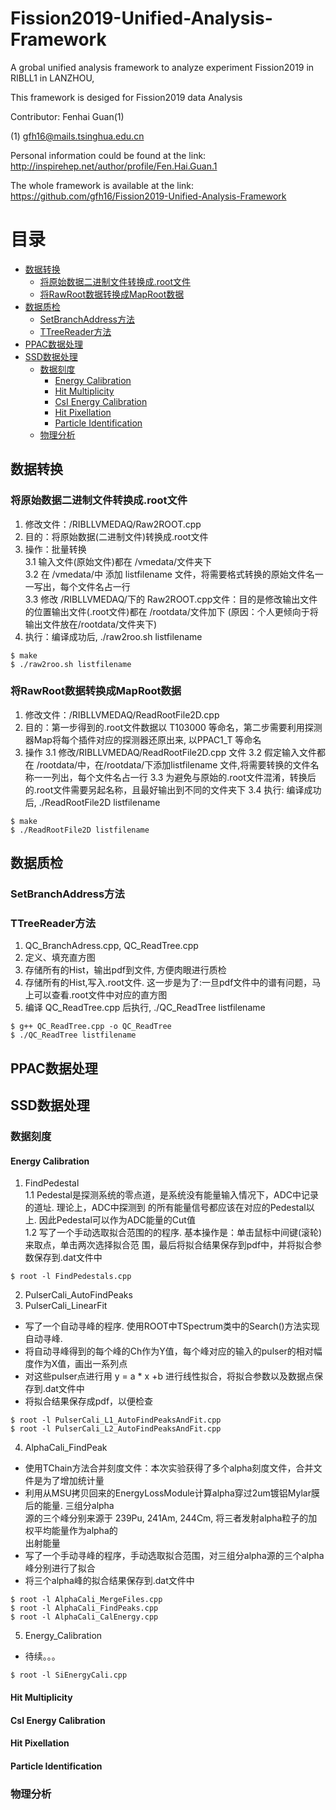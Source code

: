 
# Fission2019-Unified-Analysis-Framework
A grobal unified analysis framework to analyze experiment Fission2019 in RIBLL1 in LANZHOU,

This framework is desiged for Fission2019 data Analysis

Contributor: Fenhai Guan(1)

(1) gfh16@mails.tsinghua.edu.cn

Personal information could be found at the link:
http://inspirehep.net/author/profile/Fen.Hai.Guan.1

The whole framework is available at the link:
https://github.com/gfh16/Fission2019-Unified-Analysis-Framework

目录
=====
<!--ts-->
* [数据转换](#数据转换)
  * [将原始数据二进制文件转换成.root文件](#将原始数据二进制文件转换成.root文件)
  * [将RawRoot数据转换成MapRoot数据](#将RawRoot数据转换成MapRoot数据)
* [数据质检](#数据质检)
  * [SetBranchAddress方法](#SetBranchAddress方法)
  * [TTreeReader方法](#TTreeReader方法)
* [PPAC数据处理](#PPAC数据处理)
* [SSD数据处理](#SSD数据处理)
  * [数据刻度](#数据刻度)
    * [Energy Calibration](#Energy-Calibration)
    * [Hit Multiplicity](#Hit-Multiplicity)
    * [CsI Energy Calibration](#CsI-Energy-Calibration)
    * [Hit Pixellation](#Hit-Pixellatio)
    * [Particle Identification](#Particle-Identification)
  * [物理分析](#物理分析)
<!--te-->


## 数据转换
### 将原始数据二进制文件转换成.root文件
1. 修改文件：/RIBLLVMEDAQ/Raw2ROOT.cpp  
2. 目的：将原始数据(二进制文件)转换成.root文件  
3. 操作：批量转换  
   3.1 输入文件(原始文件)都在 /vmedata/文件夹下  
   3.2 在 /vmedata/中 添加 listfilename 文件，将需要格式转换的原始文件名一一写出，每个文件名占一行  
   3.3 修改 /RIBLLVMEDAQ/下的 Raw2ROOT.cpp文件：目的是修改输出文件的位置输出文件(.root文件)都在 /rootdata/文件加下 (原因：个人更倾向于将输出文件放在/rootdata/文件夹下)  
4. 执行：编译成功后, ./raw2roo.sh listfilename
````````
$ make
$ ./raw2roo.sh listfilename
````````
### 将RawRoot数据转换成MapRoot数据
1. 修改文件：/RIBLLVMEDAQ/ReadRootFile2D.cpp
2. 目的：第一步得到的.root文件数据以 T103000 等命名，第二步需要利用探测器Map将每个插件对应的探测器还原出来, 以PPAC1_T 等命名
3. 操作
   3.1 修改/RIBLLVMEDAQ/ReadRootFile2D.cpp 文件
   3.2 假定输入文件都在 /rootdata/中，在/rootdata/下添加listfilename 文件,将需要转换的文件名称一一列出，每个文件名占一行
   3.3 为避免与原始的.root文件混淆，转换后的.root文件需要另起名称，且最好输出到不同的文件夹下
   3.4 执行: 编译成功后, ./ReadRootFile2D listfilename
````````
$ make
$ ./ReadRootFile2D listfilename
````````
## 数据质检
### SetBranchAddress方法
### TTreeReader方法
1. QC_BranchAdress.cpp, QC_ReadTree.cpp
2. 定义、填充直方图
3. 存储所有的Hist，输出pdf到文件, 方便肉眼进行质检
4. 存储所有的Hist,写入.root文件. 这一步是为了:一旦pdf文件中的谱有问题，马上可以查看.root文件中对应的直方图
5. 编译 QC_ReadTree.cpp 后执行, ./QC_ReadTree listfilename
````````
$ g++ QC_ReadTree.cpp -o QC_ReadTree
$ ./QC_ReadTree listfilename
````````
## PPAC数据处理

## SSD数据处理
### 数据刻度
#### Energy Calibration
1. FindPedestal  
   1.1 Pedestal是探测系统的零点道，是系统没有能量输入情况下，ADC中记录的道址. 理论上，ADC中探测到
的所有能量信号都应该在对应的Pedestal以上. 因此Pedestal可以作为ADC能量的Cut值  
   1.2 写了一个手动选取拟合范围的的程序. 基本操作是：单击鼠标中间键(滚轮)来取点，单击两次选择拟合范
围，最后将拟合结果保存到pdf中，并将拟合参数保存到.dat文件中

````````
$ root -l FindPedestals.cpp  
````````
2. PulserCali_AutoFindPeaks
3. PulserCali_LinearFit
* 写了一个自动寻峰的程序. 使用ROOT中TSpectrum类中的Search()方法实现自动寻峰.
* 将自动寻峰得到的每个峰的Ch作为Y值，每个峰对应的输入的pulser的相对幅度作为X值，画出一系列点  
* 对这些pulser点进行用 y = a * x +b 进行线性拟合，将拟合参数以及数据点保存到.dat文件中
* 将拟合结果保存成pdf，以便检查
````````
$ root -l PulserCali_L1_AutoFindPeaksAndFit.cpp
$ root -l PulserCali_L2_AutoFindPeaksAndFit.cpp
````````
4. AlphaCali_FindPeak
* 使用TChain方法合并刻度文件：本次实验获得了多个alpha刻度文件，合并文件是为了增加统计量
* 利用从MSU拷贝回来的EnergyLossModule计算alpha穿过2um镀铝Mylar膜后的能量. 三组分alpha  
源的三个峰分别来源于 239Pu, 241Am, 244Cm, 将三者发射alpha粒子的加权平均能量作为alpha的  
出射能量
* 写了一个手动寻峰的程序，手动选取拟合范围，对三组分alpha源的三个alpha峰分别进行了拟合
* 将三个alpha峰的拟合结果保存到.dat文件中

````````
$ root -l AlphaCali_MergeFiles.cpp
$ root -l AlphaCali_FindPeaks.cpp
$ root -l AlphaCali_CalEnergy.cpp
````````
5. Energy_Calibration
* 待续。。。
````````
$ root -l SiEnergyCali.cpp  
````````

#### Hit Multiplicity
#### CsI Energy Calibration
#### Hit Pixellation
#### Particle Identification

### 物理分析
